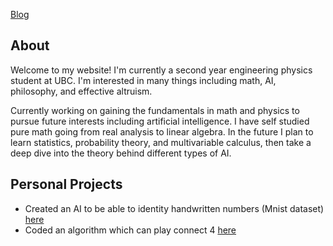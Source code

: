 [Blog](https://hudsonnock.github.io/Blog)

## About

Welcome to my website! I'm currently a second year engineering physics student at UBC. I'm interested in many things including math, AI, philosophy, and effective altruism.

Currently working on gaining the fundamentals in math and physics to pursue future interests including artificial intelligence. I have self studied pure math going from real analysis to linear algebra. In the future I plan to learn statistics, probability theory, and multivariable calculus, then take a deep dive into the theory behind different types of AI.

## Personal Projects

- Created an AI to be able to identity handwritten numbers (Mnist dataset) [here](https://github.com/HudsonNock/MnistNeuralNetwork)
- Coded an algorithm which can play connect 4 [here](https://github.com/HudsonNock/Connect-4-AI)

